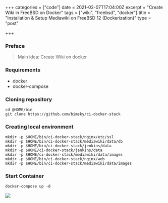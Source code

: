 +++
categories = ["code"]
date = 2021-02-07T17:04:00Z
excerpt = "Create Wiki in FreeBSD on Docker"
tags = ["wiki", "freebsd", "docker"]
title = "Installation & Setup Mediawiki on FreeBSD 12 (Dockerization)"
type = "post"

+++
### Preface

> Main idea: Create Wiki on docker

### Requirements

* docker
* docker-compose

### Cloning repository

    cd @HOME/bin
    git clone https://github.com/bimsky/ci-docker-stack

### Creating local environment

    mkdir -p $HOME/bin/ci-docker-stack/nginx/etc/ssl
    mkdir -p $HOME/bin/ci-docker-stack/mediawiki/data/db
    mkdir -p $HOME/bin/ci-docker-stack/jenkins/data
    mkdir -p $HOME/ci-docker-stack/jenkins/data
    mkdir -p $HOME/ci-docker-stack/mediawiki/data/images
    mkdir -p $HOME/bin/ci-docker-stack/nginx/web
    mkdir -p $HOME/bin/ci-docker-stack/mediawiki/data/images

### Start Container

    docker-compose up -d

![](https://res.cloudinary.com/bimagv/image/upload/v1612806157/2021-02/123/Screen_2021-02-08_23-36-56_av1iji.png)
